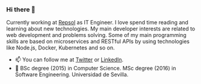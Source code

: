 ### Hi there 👋

Currently working at [Repsol](https://www.repsol.com/en/index.cshtml) as IT Engineer. I love spend time reading and learning about new technologies.
My main developer interests are related to web development and problems solving. Some of my main programming skills are based on microservices and RESTful APIs by using technologies like Node.js, Docker, Kubernetes and so on.
- 📫 You can follow me at [Twitter](https://twitter.com/feserafim) or [LinkedIn](https://www.linkedin.com/in/feserafim).
- 🏫 BSc degree (2015) in Computer Science. MSc degree (2016) in Software Engineering. Universidad de Sevilla.

<!--
**fevisera/fevisera** is a ✨ _special_ ✨ repository because its `README.md` (this file) appears on your GitHub profile.

Here are some ideas to get you started:

- 🔭 I’m currently working on ...
- 🌱 I’m currently learning ...
- 👯 I’m looking to collaborate on ...
- 🤔 I’m looking for help with ...
- 💬 Ask me about ...
- 📫 How to reach me: ...
- 😄 Pronouns: ...
- ⚡ Fun fact: ...
-->
